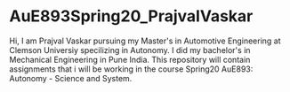 # AuE893Spring20_PrajvalVaskar
Hi,
 I am Prajval Vaskar pursuing my Master's in Automotive Engineering at Clemson Universiy  specilizing in Autonomy. I did my bachelor's in Mechanical Engineering in Pune India.
This repository will contain assignments that i will be working in the course Spring20 AuE893: Autonomy - Science and System.
